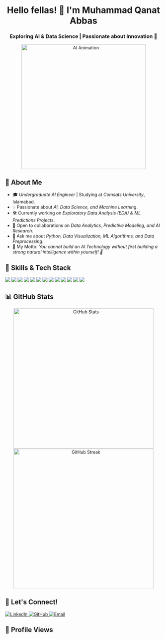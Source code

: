 <h1 align="center">Hello fellas! 👋 I'm Muhammad Qanat Abbas</h1>
<h3 align="center">Exploring AI & Data Science | Passionate about Innovation 🚀</h3>

<p align="center">
  <img src="https://www.snexplores.org/wp-content/uploads/2023/02/1030_ChatGPT_feat.gif" width="400" alt="AI Animation">
</p>

## 🌟 About Me
- 🎓 *Undergraduate AI Engineer* | Studying at *Comsats University*, Islamabad.
- 💡 Passionate about *AI, Data Science, and Machine Learning*.
- 🛠 Currently working on *Exploratory Data Analysis (EDA) & ML Predictions Projects*.
- 🤝 Open to collaborations on *Data Analytics, Predictive Modeling, and AI Research*.
- 💬 Ask me about *Python, Data Visualization, ML Algorithms, and Data Preprocessing*.
- 🧠 My Motto: *You cannot build an AI Technology without first building a strong natural intelligence within yourself! 🤖*

## 🚀 Skills & Tech Stack
<p align="left">
  <img src="https://img.shields.io/badge/C++-00599C?style=for-the-badge&logo=cplusplus&logoColor=white"/>
  <img src="https://img.shields.io/badge/Python-3776AB?style=for-the-badge&logo=python&logoColor=white"/>
  <img src="https://img.shields.io/badge/Data_Analysis-2D77FF?style=for-the-badge&logo=python&logoColor=white"/>
  <img src="https://img.shields.io/badge/Data%20Visualization-009688?style=for-the-badge&logo=tableau&logoColor=white"/>
  <img src="https://img.shields.io/badge/Pandas-150458?style=for-the-badge&logo=pandas&logoColor=white"/>
  <img src="https://img.shields.io/badge/NumPy-013243?style=for-the-badge&logo=numpy&logoColor=white"/>
  <img src="https://img.shields.io/badge/Seaborn-9E6F77?style=for-the-badge&logo=seaborn&logoColor=white"/>
  <img src="https://img.shields.io/badge/Matplotlib-11557C?style=for-the-badge&logo=matplotlib&logoColor=white"/>
  <img src="https://img.shields.io/badge/Machine%20Learning-FF6F00?style=for-the-badge&logo=scikit-learn&logoColor=white"/>
  <img src="https://img.shields.io/badge/SQL-4479A1?style=for-the-badge&logo=mysql&logoColor=white"/>
  <img src="https://img.shields.io/badge/TensorFlow-FF6F00?style=for-the-badge&logo=tensorflow&logoColor=white"/>
  <img src="https://img.shields.io/badge/Scikit_Learn-F7931E?style=for-the-badge&logo=scikit-learn&logoColor=white"/>
  <img src="https://img.shields.io/badge/Git-F05032?style=for-the-badge&logo=git&logoColor=white"/>
</p>

## 📊 GitHub Stats
<p align="center">
  <img src="https://github-readme-stats.vercel.app/api?username=qanat-abbas&show_icons=true&theme=radical" alt="GitHub Stats" width="450"/>
  <img src="https://github-readme-streak-stats.herokuapp.com/?user=qanat-abbas&theme=radical" alt="GitHub Streak" width="450"/>
</p>

## 📢 Let's Connect!
<p>
  <a href="https://www.linkedin.com/in/mqanatabbas" target="_blank">
    <img src="https://img.shields.io/badge/LinkedIn-0077B5?style=for-the-badge&logo=linkedin&logoColor=white" alt="LinkedIn">
  </a>
  <a href="https://github.com/Qanat-Abbas" target="_blank">
    <img src="https://img.shields.io/badge/GitHub-181717?style=for-the-badge&logo=github&logoColor=white" alt="GitHub">
  </a>
  <a href="qanatabbas14@gmail.com" target="_blank">
    <img src="https://img.shields.io/badge/Email-D14836?style=for-the-badge&logo=gmail&logoColor=white" alt="Email">
  </a>
</p>

## 👀 Profile Views
